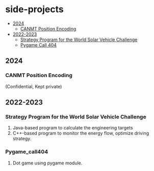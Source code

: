 # side-projects

- [2024](#2024)
  * [CANMT Position Encoding](#canmt-position-encoding)
- [2022-2023](#2022-2023)
  * [Strategy Program for the World Solar Vehicle Challenge](#strategy-program-for-the-world-solar-vehicle-challenge)
  * [Pygame Call 404](#pygame_call404)

## 2024

### CANMT Position Encoding

(Confidential, Kept private)

## 2022-2023

### Strategy Program for the World Solar Vehicle Challenge

1. Java-based program to calculate the engineering targets
2. C++-based program to monitor the energy flow, optimize driving strategy.

### Pygame_call404

1. Dot game using pygame module.
